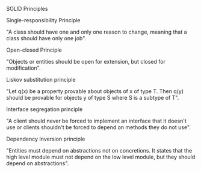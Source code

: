 SOLID Principles

Single-responsibility Principle

"A class should have one and only one reason to change, meaning that a class should have only one job".

Open-closed Principle

"Objects or entities should be open for extension, but closed for modification".

Liskov substitution principle

"Let q(x) be a property provable about objects of x of type T. Then q(y) should be provable for objects y of type S where S is a subtype of T".

Interface segregation principle

"A client should never be forced to implement an interface that it doesn't use or clients shouldn't be forced to depend on methods they do not use".

Dependency Inversion principle

"Entities must depend on abstractions not on concretions. It states that the high level module must not depend on the low level module, but they should depend on abstractions".



